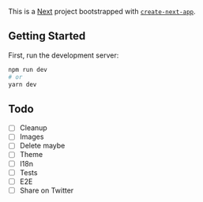 This is a [Next](https://nextjs.org/) project bootstrapped with [`create-next-app`](https://github.com/vercel/next/tree/canary/packages/create-next-app).

## Getting Started

First, run the development server:

```bash
npm run dev
# or
yarn dev
```

## Todo

- [ ] Cleanup
- [ ] Images
- [ ] Delete maybe
- [ ] Theme
- [ ] I18n
- [ ] Tests
- [ ] E2E
- [ ] Share on Twitter
